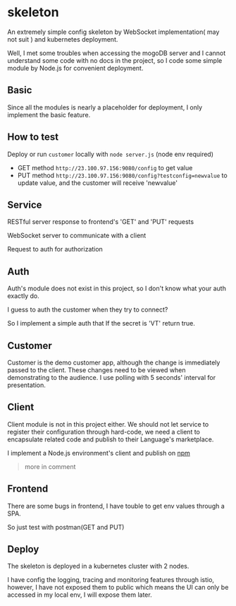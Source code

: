# skeleton

An extremely simple config skeleton by WebSocket implementation( may not suit ) and kubernetes deployment.

Well, I met some troubles when accessing the mogoDB server and I cannot understand some code with no docs in the project, so I code some simple module by Node.js for  convenient deployment.

## Basic

Since all the modules is nearly a placeholder for deployment, I only implement the basic feature.

## How to test

Deploy or run `customer` locally with `node server.js` (node env required)

- GET method `http://23.100.97.156:9080/config`  to get value
- PUT method `http://23.100.97.156:9080/config?testconfig=newvalue`  to update value, and the customer will receive 'newvalue'

## Service

RESTful server response to frontend's 'GET' and 'PUT' requests

WebSocket server to communicate with a client

Request to auth for authorization

## Auth

Auth's module does not exist in this project, so I don't know what your auth exactly do.

I guess to auth the customer when they try to connect?

So I implement a simple auth that If the secret is 'VT' return true.

## Customer

Customer is the demo customer app, although the change is immediately passed to the client. These changes need to be viewed when demonstrating to the audience. I use polling with 5 seconds' interval for presentation.

## Client

Client module is not in this project either. We should not let service to register their configuration through hard-code, we need a client to encapsulate related code and publish to their Language's marketplace.

I implement a Node.js environment's client and publish on [npm](https://www.npmjs.com/package/vt-config-toy-client)

> more in comment

## Frontend

There are some bugs in frontend, I have touble to get env values through a SPA.

So just test with postman(GET and PUT)

## Deploy

The skeleton is deployed in a kubernetes cluster with 2 nodes.

I have config the logging, tracing and monitoring features through istio, however, I have not exposed them to public which means the UI can only be accessed in my local env, I will expose them later.
